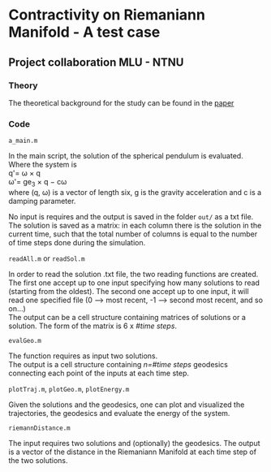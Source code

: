 # Contractivity on Riemaniann Manifold - A test case
## Project collaboration MLU - NTNU
### Theory
The theoretical background for the study can be found in the [paper](https://www.aimsciences.org//article/doi/10.3934/jcd.2024002)

### Code

`a_main.m`

In the main script, the solution of the spherical pendulum is evaluated. Where the system is  
q'= ω × q  
ω'= ge<sub>3</sub> × q − cω  
where (q, ω) is a vector of length six, g is the gravity acceleration and c is a damping parameter.  
  
No input is requires and the output is saved in the folder `out/` as a txt file.
The solution is saved as a matrix: in each column there is the solution in the current time, such that the total number of columns is equal to the number of time steps done during the simulation.  
  
`readAll.m` or `readSol.m`  
  
In order to read the solution .txt file, the two reading functions are created. The first one accept up to one input specifying how many solutions to read (starting from the oldest). The second one accept up to one input, it will read one specified file (0 --> most recent, -1 --> second most recent, and so on...)  
The output can be a cell structure containing matrices of solutions or a solution. The form of the matrix is 6 x _#time steps_.  
  
`evalGeo.m`
  
The function requires as input two solutions.  
The output is a cell structure containing _n=#time steps_ geodesics connecting each point of the inputs at each time step.  

`plotTraj.m`, `plotGeo.m`, `plotEnergy.m`
  
Given the solutions and the geodesics, one can plot and visualized the trajectories, the geodesics and evaluate the energy of the system. 
  
`riemannDistance.m`
  
The input requires two solutions and (optionally) the geodesics.
The output is  a vector of the distance in the Riemaniann Manifold at each time step of the two solutions.  

